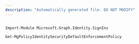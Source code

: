 ```yaml
---
description: "Automatically generated file. DO NOT MODIFY"
---
```


```powershellv1

Import-Module Microsoft.Graph.Identity.SignIns

Get-MgPolicyIdentitySecurityDefaultEnforcementPolicy

```